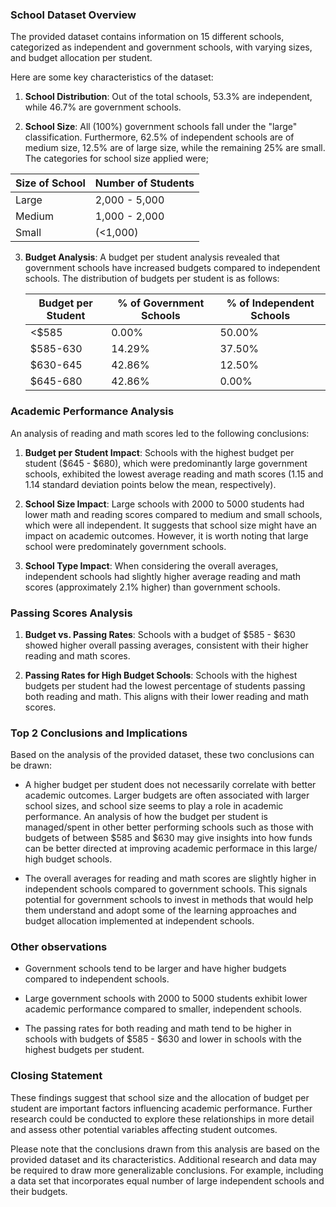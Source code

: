 ### School Dataset Overview 

The provided dataset contains information on 15 different schools, categorized as independent and government schools, with varying sizes, and budget allocation per student.

Here are some key characteristics of the dataset:

1. **School Distribution**: Out of the total schools, 53.3% are independent, while 46.7% are government schools.

2. **School Size**: All (100%) government schools fall under the "large" classification. Furthermore, 62.5% of independent schools are of medium size, 12.5% are of large size, while the remaining 25% are small. The categories for school size applied were; 

|Size of School | Number of Students |
|---------------|--------------------|
| Large         | 2,000 - 5,000      |
| Medium        | 1,000 - 2,000      |
| Small         | (<1,000)           |

3. **Budget Analysis**: A budget per student analysis revealed that government schools have increased budgets compared to independent schools. The distribution of budgets per student is as follows:

   | Budget per Student | % of Government Schools | % of Independent Schools |
   |--------------------|------------------------|-------------------------|
   | <$585              | 0.00%                  | 50.00%                  |
   | $585-630           | 14.29%                 | 37.50%                  |
   | $630-645           | 42.86%                 | 12.50%                  |
   | $645-680           | 42.86%                 | 0.00%                   |

### Academic Performance Analysis

An analysis of reading and math scores led to the following conclusions:

1. **Budget per Student Impact**: Schools with the highest budget per student ($645 - $680), which were predominantly large government schools, exhibited the lowest average reading and math scores (1.15 and 1.14 standard deviation points below the mean, respectively).

2. **School Size Impact**: Large schools with 2000 to 5000 students had lower math and reading scores compared to medium and small schools, which were all independent. It suggests that school size might have an impact on academic outcomes. However, it is worth noting that large school were predominately government schools. 

3. **School Type Impact**: When considering the overall averages, independent schools had slightly higher average reading and math scores (approximately 2.1% higher) than government schools.

### Passing Scores Analysis

1. **Budget vs. Passing Rates**: Schools with a budget of $585 - $630 showed higher overall passing averages, consistent with their higher reading and math scores.

2. **Passing Rates for High Budget Schools**: Schools with the highest budgets per student had the lowest percentage of students passing both reading and math. This aligns with their lower reading and math scores.

### Top 2 Conclusions and Implications

Based on the analysis of the provided dataset, these two conclusions can be drawn:


- A higher budget per student does not necessarily correlate with better academic outcomes. Larger budgets are often associated with larger school sizes, and school size seems to play a role in academic performance. An analysis of how the budget per student is managed/spent in other better performing schools such as those with budgets of between $585 and $630 may give insights into how funds can be better directed at improving academic performace in this large/ high budget schools. 


- The overall averages for reading and math scores are slightly higher in independent schools compared to government schools. This signals potential for government schools to invest in methods that would help them understand and adopt some of the learning approaches and budget allocation implemented at independent schools. 


### Other observations 
- Government schools tend to be larger and have higher budgets compared to independent schools.

- Large government schools with 2000 to 5000 students exhibit lower academic performance compared to smaller, independent schools.

- The passing rates for both reading and math tend to be higher in schools with budgets of $585 - $630 and lower in schools with the highest budgets per student.

### Closing Statement 

These findings suggest that school size and the allocation of budget per student are important factors influencing academic performance. Further research could be conducted to explore these relationships in more detail and assess other potential variables affecting student outcomes.

Please note that the conclusions drawn from this analysis are based on the provided dataset and its characteristics. Additional research and data may be required to draw more generalizable conclusions. For example, including a data set that incorporates equal number of large independent schools and their budgets. 